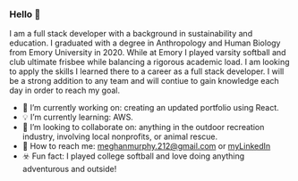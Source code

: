 ### Hello 	:flying_disc:

I am a full stack developer with a background in sustainability and education. I graduated with a degree in Anthropology and Human Biology from Emory University in 2020. While at Emory I played varsity softball and club ultimate frisbee while balancing a rigorous academic load. I am looking to apply the skills I learned there to a career as a full stack developer. I will be a strong addition to any team and will contiue to gain knowledge each day in order to reach my goal.

- :floppy_disk: I’m currently working on: creating an updated portfolio using React.
- :bulb: I’m currently learning: AWS. 
- :link: I’m looking to collaborate on: anything in the outdoor recreation industry, involving local nonprofits, or animal rescue.
- :postbox: How to reach me: [meghanmurphy.212@gmail.com](meghanmurphy.212@gmail.com) or [myLinkedIn](https://www.linkedin.com/in/meghan-murphy-111445179/)
- :biohazard: Fun fact: I played college softball and love doing anything adventurous and outside!

